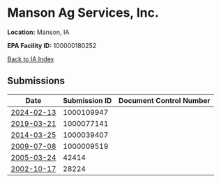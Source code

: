 # Manson Ag Services, Inc.

**Location:** Manson, IA

**EPA Facility ID:** 100000180252

[Back to IA Index](../../index.md)

## Submissions

| Date | Submission ID | Document Control Number |
|------|--------------|-------------------------|
| [2024-02-13](submissions/1000109947.md) | 1000109947 |  |
| [2019-03-21](submissions/1000077141.md) | 1000077141 |  |
| [2014-03-25](submissions/1000039407.md) | 1000039407 |  |
| [2009-07-08](submissions/1000009519.md) | 1000009519 |  |
| [2005-03-24](submissions/42414.md) | 42414 |  |
| [2002-10-17](submissions/28224.md) | 28224 |  |
